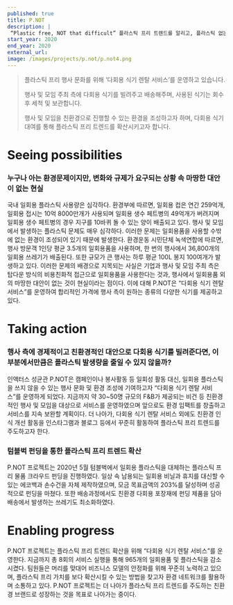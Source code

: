 ```yaml
---
published: true
title: P.NOT
description: |
 “Plastic free, NOT that difficult” 플라스틱 프리 트렌드를 알리고, 플라스틱 없는 행사 문화를 확산하고자 합니다.
start_year: 2020
end_year: 2020
external_url:
image: /images/projects/p.not/p.not4.png
---
```


>플라스틱 프리 행사 문화를 위해 ‘다회용 식기 렌탈 서비스’를 운영하고 있습니다. 
>
>행사 및 모임 주최 측에 다회용 식기를 빌려주고 배송해주며, 사용된 식기는 회수 후 세척 및 보관합니다.
>
>행사 및 모임을 친환경으로 진행할 수 있는 환경을 조성하고자 하며, 다회용 식기 대여를 통해 플라스틱 프리 트렌드를 확산시키고자 합니다.


# Seeing possibilities

### 누구나 아는 환경문제이지만, 변화와 규제가 요구되는 상황 속 마땅한 대안이 없는 현실

국내 일회용 플라스틱 사용량은 심각하다. 환경부에 따르면, 일회용 컵은 연간 259억개, 일회용 접시는 10억 8000만개가 사용되며 일회용 생수 페트병의 49억개가 버려지며 일회용 생수 페트병의 경우 지구를 10바퀴 돌 수 있는 양이 배출되고 있다. 행사 및 모임에서 발생하는 플라스틱 문제도 매우 심각하다. 이러한 문제는 일회용품을 사용할 수밖에 없는 환경이 조성되어 있기 때문에 발생한다. 환경운동 시민단체 녹색연합에 따르면, 행사 방문객 1인당 평균 3.5개의 일회용품을 사용하며, 한 번의 행사에서 36,800개의 일회용 쓰레기가 배출된다. 또한 규모가 큰 행사는 하루 평균 100L 봉지 100여개가 발생하고 있다. 이러한 문제의 배경으로 지목되는 사실은 기업과 행사 및 모임 주최 측은 탑다운 방식의 비용친화적 접근으로 일회용품을 사용한다는 것과, 행사에서 일회용품 외의 마땅한 대안이 없는 것이 현실이라는 점이다. 이에 대해 P.NOT은 “다회용 식기 렌탈 서비스”를 운영하여 합리적인 가격에 행사 측이 원하는 종류의 다양한 식기를 제공하고 있다.

# Taking action

### 행사 측에 경제적이고 친환경적인 대안으로 다회용 식기를 빌려준다면, 이 부분에서만큼은 플라스틱 발생량을 줄일 수 있지 않을까?

인액터스 성균관 P.NOT은 캠페인이나 봉사활동 등 일회성 활동 대신, 일회용 플라스틱을 쓰지 않을 수 있는 행사 문화 및 환경 조성에 기여하고자 “다회용 식기 렌탈 서비스”를 운영하게 되었다. 지금까지 약 30~50명 규모의 F&B가 제공되는 비건 등 친환경적인 행사 및 모임을 대상으로 서비스를 운영하였으며 앞으로도 환경 임팩트를 창출하고 서비스를 지속 보완할 계획이다. 더 나아가, 다회용 식기 렌탈 서비스 외에도 친환경 인식 개선 활동을 인스타그램과 블로그 등에서 꾸준히 활동하여 플라스틱 프리 트렌드를 주도하고자 한다.

### 텀블벅 펀딩을 통한 플라스틱 프리 트렌드 확산

P.NOT 프로젝트는 2020년 5월 텀블벅에서 일회용 플라스틱을 대체하는 플라스틱 프리 물품 크라우드 펀딩을 진행하였다. 일상 속 남용되는 일회용 비닐과 휴지를 대신할 수 있는 에코백과 손수건을 자체 제작하였으며, 모금 목표금액의 203%를 달성하며 성공적으로 펀딩을 마쳤다. 또한 배송과정에서도 친환경 다회용 포장재에 펀딩 제품을 담아 배송에서 발생하는 쓰레기도 최소화하였다.

# Enabling progress

P.NOT 프로젝트는 플라스틱 프리 트렌드 확산을 위해 “다회용 식기 렌탈 서비스”를 운영한다. 지금까지 총 8회의 서비스 실행을 통해 965개의 일회용품 및 플라스틱을 감소시켰다. 팀원들은 머리를 맞대어 비즈니스 모델의 안정화를 위해 꾸준히 노력하고 있으며, 플라스틱 프리 가치를 보다 확산시킬 수 있는 방법을 찾고자 환경 네트워크를 활용하며 소통하고 있다. P.NOT 프로젝트는 더 나아가 플라스틱 프리 트렌드를 주도하는 친환경 브랜드로 성장하는 것을 목표로 나아가는 중이다.
